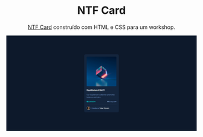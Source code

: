 <h1 align="center">
  NTF Card
</h1>
<p align="center">
  <a href="https://jonathanbenedito.github.io/layout-youtube" target="_blank">NTF Card</a> construído com HTML e CSS para um workshop.
</p>

![demo](src/images/desktop-preview.png)
